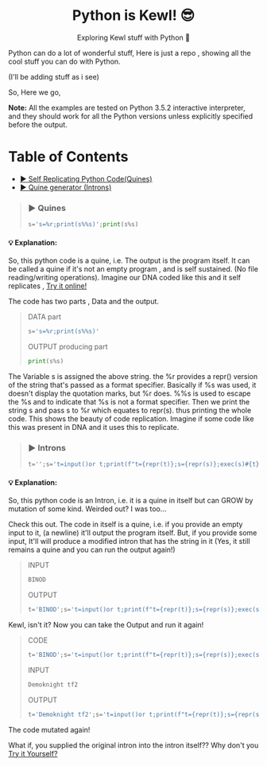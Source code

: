 <h1 align="center"> Python is Kewl! 😎 </h1>
<p align="center"> Exploring Kewl stuff with Python 🐍 </p>

Python can do a lot of wonderful stuff, Here is just a repo , showing all the cool stuff you can do with Python. 


(I'll be adding stuff as i see)


So, Here we go,

**Note:** All the examples are tested on Python 3.5.2 interactive interpreter, and they should work for all the Python versions unless explicitly specified before the output.

# Table of Contents 

<!-- Generated using "markdown-toc -i README.md --maxdepth 3"-->
<!-- toc -->

- [▶ Self Replicating Python Code(Quines)](#quines)
- [▶ Quine generator (Introns)](#introns)

<!-- tocstop -->

> ### ▶ Quines
> ```py
> s='s=%r;print(s%%s)';print(s%s)
> ```
#### 💡 Explanation:

So, this python code is a quine, i.e. The output is the program itself. It can be called a quine if it's not an empty program , and is self sustained.
(No file reading/writing operations). Imagine our DNA coded like this and it self replicates , [Try it online!](https://tio.run/##K6gsycjPM/7/v9hWvdhWtci6oCgzr0SjWFW1WFMdzinW/P8fAA "Python 3 – Try It Online")

The code has two parts , Data and the output.
> DATA part
> ```py
> s='s=%r;print(s%%s)'
> ```
>
> OUTPUT producing part
> ```py
> print(s%s)
> ```

The Variable s is assigned the above string. the %r provides a repr() version of the string that's passed as a format specifier. Basically if %s was used, it doesn't display the quotation marks, but %r does. %%s is used to escape the %s and to indicate that %s is not a format specifier. Then we print the string s and pass s to %r which equates to repr(s). thus printing the whole code. This shows the beauty of code replication. Imagine if some code like this was present in DNA and it uses this to replicate. 


> ### ▶ Introns
> ```py
> t='';s='t=input()or t;print(f"t={repr(t)};s={repr(s)};exec(s)#{t}")';exec(s)#
> ```

#### 💡 Explanation:

So, this python code is an Intron, i.e. it is a quine in itself but can GROW by mutation of some kind. Weirded out? I was too...

Check this out. The code in itself is a quine, i.e. if you provide an empty input to it, (a newline) it'll output the program itself. But, if you provide some input, It'll will produce a modified intron that has the string in it (Yes, it still remains a quine and you can run the output again!)

> INPUT 
> ```py
> BINOD
> ```
> OUTPUT
> ```py
> t='BINOD';s='t=input()or t;print(f"t={repr(t)};s={repr(s)};exec(s)#{t}")';exec(s)#BINOD
> ```

Kewl, isn't it? Now you can take the Output and run it again!
> CODE
> ```py
> t='BINOD';s='t=input()or t;print(f"t={repr(t)};s={repr(s)};exec(s)#{t}")';exec(s)#BINOD
> ```
>
> INPUT
> ```py
> Demoknight tf2
> ```
>
> OUTPUT
> ```py
> t='Demoknight tf2';s='t=input()or t;print(f"t={repr(t)};s={repr(s)};exec(s)#{t}")';exec(s)#Demoknight tf2
> ```

The code mutated again!

What if, you supplied the original intron into the intron itself?? Why don't you [Try it Yourself?](https://tio.run/##K6gsycjPM/7/v8RWXd262Fa9xDYzr6C0REMzv0ihxLqgKDOvRCNNqcS2uii1oEijRLMWqAjCLgayUytSk4EM5eqSWiVNdTj3/38uAA "Python 3 – Try It Online")

